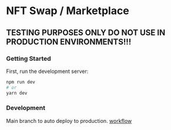 # NFT Swap / Marketplace

## TESTING PURPOSES ONLY DO NOT USE IN PRODUCTION ENVIRONMENTS!!!

### Getting Started

First, run the development server:

```bash
npm run dev
# or
yarn dev
```

### Development

Main branch to auto deploy to production. [workflow](https://nvie.com/posts/a-successful-git-branching-model/)
